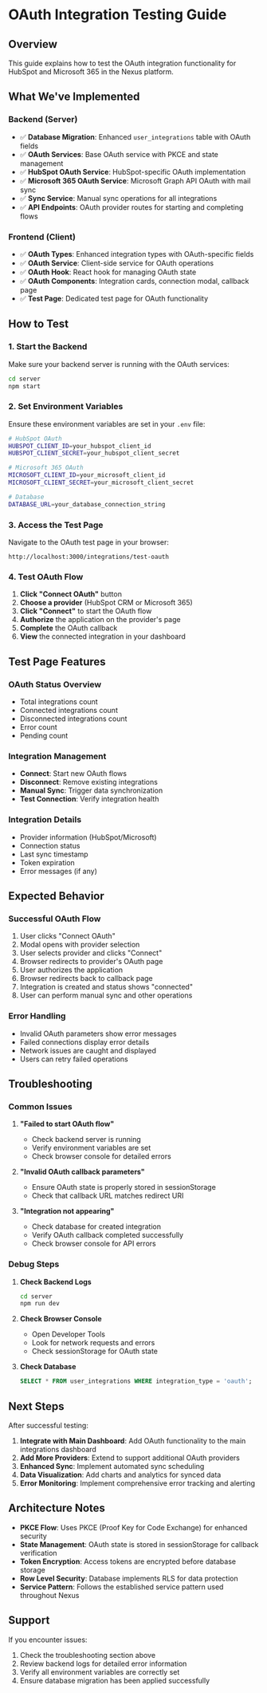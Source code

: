 # OAuth Integration Testing Guide

## Overview

This guide explains how to test the OAuth integration functionality for HubSpot and Microsoft 365 in the Nexus platform.

## What We've Implemented

### Backend (Server)
- ✅ **Database Migration**: Enhanced `user_integrations` table with OAuth fields
- ✅ **OAuth Services**: Base OAuth service with PKCE and state management
- ✅ **HubSpot OAuth Service**: HubSpot-specific OAuth implementation
- ✅ **Microsoft 365 OAuth Service**: Microsoft Graph API OAuth with mail sync
- ✅ **Sync Service**: Manual sync operations for all integrations
- ✅ **API Endpoints**: OAuth provider routes for starting and completing flows

### Frontend (Client)
- ✅ **OAuth Types**: Enhanced integration types with OAuth-specific fields
- ✅ **OAuth Service**: Client-side service for OAuth operations
- ✅ **OAuth Hook**: React hook for managing OAuth state
- ✅ **OAuth Components**: Integration cards, connection modal, callback page
- ✅ **Test Page**: Dedicated test page for OAuth functionality

## How to Test

### 1. Start the Backend

Make sure your backend server is running with the OAuth services:

```bash
cd server
npm start
```

### 2. Set Environment Variables

Ensure these environment variables are set in your `.env` file:

```bash
# HubSpot OAuth
HUBSPOT_CLIENT_ID=your_hubspot_client_id
HUBSPOT_CLIENT_SECRET=your_hubspot_client_secret

# Microsoft 365 OAuth
MICROSOFT_CLIENT_ID=your_microsoft_client_id
MICROSOFT_CLIENT_SECRET=your_microsoft_client_secret

# Database
DATABASE_URL=your_database_connection_string
```

### 3. Access the Test Page

Navigate to the OAuth test page in your browser:

```
http://localhost:3000/integrations/test-oauth
```

### 4. Test OAuth Flow

1. **Click "Connect OAuth"** button
2. **Choose a provider** (HubSpot CRM or Microsoft 365)
3. **Click "Connect"** to start the OAuth flow
4. **Authorize** the application on the provider's page
5. **Complete** the OAuth callback
6. **View** the connected integration in your dashboard

## Test Page Features

### OAuth Status Overview
- Total integrations count
- Connected integrations count
- Disconnected integrations count
- Error count
- Pending count

### Integration Management
- **Connect**: Start new OAuth flows
- **Disconnect**: Remove existing integrations
- **Manual Sync**: Trigger data synchronization
- **Test Connection**: Verify integration health

### Integration Details
- Provider information (HubSpot/Microsoft)
- Connection status
- Last sync timestamp
- Token expiration
- Error messages (if any)

## Expected Behavior

### Successful OAuth Flow
1. User clicks "Connect OAuth"
2. Modal opens with provider selection
3. User selects provider and clicks "Connect"
4. Browser redirects to provider's OAuth page
5. User authorizes the application
6. Browser redirects back to callback page
7. Integration is created and status shows "connected"
8. User can perform manual sync and other operations

### Error Handling
- Invalid OAuth parameters show error messages
- Failed connections display error details
- Network issues are caught and displayed
- Users can retry failed operations

## Troubleshooting

### Common Issues

1. **"Failed to start OAuth flow"**
   - Check backend server is running
   - Verify environment variables are set
   - Check browser console for detailed errors

2. **"Invalid OAuth callback parameters"**
   - Ensure OAuth state is properly stored in sessionStorage
   - Check that callback URL matches redirect URI

3. **"Integration not appearing"**
   - Check database for created integration
   - Verify OAuth callback completed successfully
   - Check browser console for API errors

### Debug Steps

1. **Check Backend Logs**
   ```bash
   cd server
   npm run dev
   ```

2. **Check Browser Console**
   - Open Developer Tools
   - Look for network requests and errors
   - Check sessionStorage for OAuth state

3. **Check Database**
   ```sql
   SELECT * FROM user_integrations WHERE integration_type = 'oauth';
   ```

## Next Steps

After successful testing:

1. **Integrate with Main Dashboard**: Add OAuth functionality to the main integrations dashboard
2. **Add More Providers**: Extend to support additional OAuth providers
3. **Enhanced Sync**: Implement automated sync scheduling
4. **Data Visualization**: Add charts and analytics for synced data
5. **Error Monitoring**: Implement comprehensive error tracking and alerting

## Architecture Notes

- **PKCE Flow**: Uses PKCE (Proof Key for Code Exchange) for enhanced security
- **State Management**: OAuth state is stored in sessionStorage for callback verification
- **Token Encryption**: Access tokens are encrypted before database storage
- **Row Level Security**: Database implements RLS for data protection
- **Service Pattern**: Follows the established service pattern used throughout Nexus

## Support

If you encounter issues:

1. Check the troubleshooting section above
2. Review backend logs for detailed error information
3. Verify all environment variables are correctly set
4. Ensure database migration has been applied successfully
